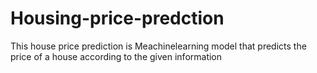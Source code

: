 # Housing-price-predction
This house price prediction is Meachinelearning model that predicts the price of a house according to the given information
